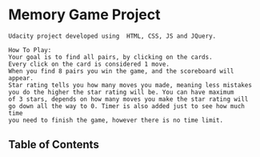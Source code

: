 # Memory Game Project
	Udacity project developed using  HTML, CSS, JS and JQuery.
	
	How To Play:
	Your goal is to find all pairs, by clicking on the cards.
	Every click on the card is considered 1 move.
	When you find 8 pairs you win the game, and the scoreboard will appear.
	Star rating tells you how many moves you made, meaning less mistakes
	you do the higher the star rating will be. You can have maximum
	of 3 stars, depends on how many moves you make the star rating will
	go down all the way to 0. Timer is also added just to see how much time
	you need to finish the game, however there is no time limit.
## Table of Contents


